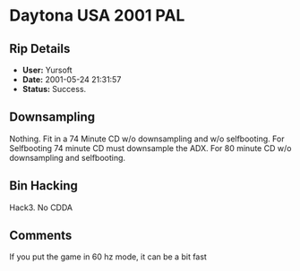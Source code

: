 # Daytona USA 2001 PAL

## Rip Details

- **User:** Yursoft
- **Date:** 2001-05-24 21:31:57
- **Status:** Success.

## Downsampling

Nothing. Fit in a 74 Minute CD w/o downsampling and w/o selfbooting. For Selfbooting 74 minute CD must downsample the ADX. For 80 minute CD w/o downsampling and selfbooting.

## Bin Hacking

Hack3. No CDDA

## Comments

If you put the game in 60 hz mode, it can be a bit fast


